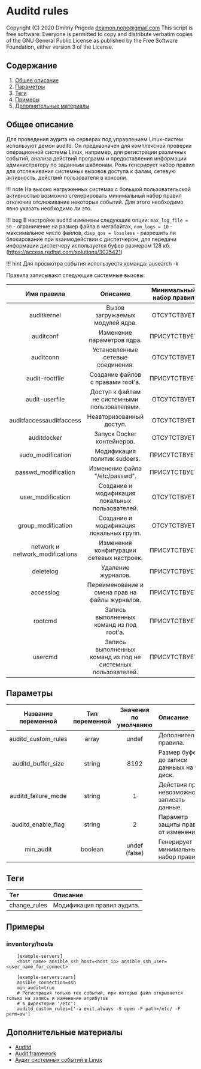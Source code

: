 # Auditd rules

Copyright (C) 2020 Dmitriy Prigoda deamon.none@gmail.com This script is free software: Everyone is permitted to copy and distribute verbatim copies of the GNU General Public License as published by the Free Software Foundation, either version 3 of the License.

## Содержание

1. [Общее описание](#общее-описание)
2. [Параметры](#параметры)
3. [Теги](#теги)
4. [Примеры](#примеры)
5. [Дополнительные материалы](#дополнительные-материалы)

## Общее описание
Для проведения аудита на серверах под управлением Linux-систем используют демон auditd. Он предназначен для комплексной проверки операционной системы Linux, например, для регистрации различных событий, анализа действий программ и предоставления информации администратору по заданным шаблонам. Роль генерирует набор правил для отслеживания системных вызовов доступа к фалам, сетевую активность, действий пользователя в консоли.

!!! note
    На высоко нагруженных системах с большой пользовательской активностью возможно сгенерировать минимальный набор правил отключив отслеживание некоторых событий. Для этого необходимо явно указать необходимо ли это. 

!!! bug
    В настройке auditd изменены следующие опции: `max_log_file = 50` - ограничение на размер файла в мегабайтах, `num_logs = 10` - максимальное число файлов, `disp_qos = lossless` - разрешить ли блокирование при взаимодействии с диспетчером, для передачи информации диспетчеру используется буфер размером 128 кб. (https://access.redhat.com/solutions/3025421)

!!! hint
    Для просмотра события используестя команда: ausearch -k <key>

Правила записывают следующие системные вызовы:

|Имя правила <key>              | Описание                                                       | Минимальный набор правил |    
|:-----------------------------:|:--------------------------------------------------------------:|:------------------------:|
|auditkernel                    | Вызов загружаемых модулей ядра.                                | ОТСУТСТВУЕТ              |
|auditconf                      | Изменение параметров ядра.                                     | ПРИСУТСТВУЕТ             |
|auditconn                      | Установленные сетевые соединения.                              | ОТСУТСТВУЕТ              | 
|audit-rootfile                 | Создание файлов с правами root'а.                              | ПРИСУТСТВУЕТ             |
|audit-userfile                 | Доступ к файлам не системными пользователями.                  | ОТСУТСТВУЕТ              |
|auditfaccessauditfaccess       | Неавторизованный доступ.                                       | ОТСУТСТВУЕТ              |
|auditdocker                    | Запуск Docker контейнеров.                                     | ОТСУТСТВУЕТ              |
|sudo_modification              | Модификация политик sudoers.                                   | ПРИСУТСТВУЕТ             |
|passwd_modification            | Изменение файла "/etc/passwd".                                 | ПРИСУТСТВУЕТ             |
|user_modification              | Создание и модификация локальных пользователей.                | ОТСУТСТВУЕТ              |
|group_modification             | Создание и модификация локальных групп.                        | ОТСУТСТВУЕТ              |
|network и network_modifications| Изменения конфигурации сетевых настроек.                       | ПРИСУТСТВУЕТ             |
|deletelog                      | Удаление журналов.                                             | ПРИСУТСТВУЕТ             |
|accesslog                      | Переименование и смена прав на файлы журналов.                 | ПРИСУТСТВУЕТ             |
|rootcmd                        | Запись выполненных команд из под root'а.                       | ПРИСУТСТВУЕТ             |
|usercmd                        | Запись выполненных команд из под не системных пользователей.   | ПРИСУТСТВУЕТ             |

## Параметры
|Название переменной               | Тип переменной | Значения по умолчанию | Описание                                                    |
|:--------------------------------:|:--------------:|:---------------------:|:------------------------------------------------------------|
|auditd_custom_rules               | array          | undef                 | Дополнительные правила.                                     |
|auditd_buffer_size                | string         | 8192                  | Размер буфера до записи данныых на диск.                    |
|auditd_failure_mode               | string         | 1                     | Действия при невозможности записать данные.                 |
|auditd_enable_flag                | string         | 2                     | Параметр защиты правил от изменения.                        |
|min_audit                         | boolean        | undef (false)         | Генерирует минимальный набор правил.                        |

## Теги
|Тег            | Описание                     |
|:--------------|:-----------------------------|
|change_rules   | Модификация правил аудита.   |

## Примеры

### inventory/hosts

```
    [example-servers]
    <host_name> ansible_ssh_host=<host_ip> ansible_ssh_user=<user_name_for_connect>

    [example-servers:vars]
    ansible_connection=ssh
    min_audit=true
    # Регистрация только тех событий, при которых файл открывается только на запись и изменение атрибутов
    # в директории '/etc':
    auditd_custom_rules=['-a exit,always -S open -F path=/etc/ -F perm=aw']
```

## Дополнительные материалы

- [Auditd](https://access.redhat.com/documentation/en-us/red_hat_enterprise_linux/7/html/security_guide/sec-starting_the_audit_service)
- [Audit framework](https://wiki.archlinux.org/index.php/Audit_framework)
- [Аудит системных событий в Linux](https://xakep.ru/2011/03/30/54897/)